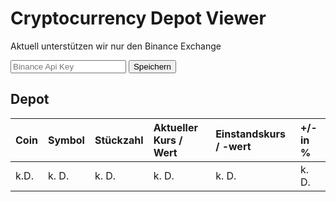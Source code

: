 # Cryptocurrency Depot Viewer

Aktuell unterstützen wir nur den Binance Exchange

<input id="saveBinanceApiKey" type="text" placeholder="Binance Api Key"/> <button id="Save">Speichern</button>

## Depot

| Coin | Symbol | Stückzahl | Aktueller Kurs / Wert | Einstandskurs / -wert | +/- in % |
|:-----|:-------|:----------|:----------------------|:----------------------|:---------|
| k.D. | k. D.  | k. D.     | k. D.                 | k. D.                 | k. D.    |

<style type="text/css">
  .page-header {
    background-image: none;
    background-color: orange;
  }
  h1, h2, h3, h4, h5 {
    color: inherit;
  }
</style>

<script>
  var key_field = document.getElementById('saveBinanceApiKey');
  key_field.value = localStorage.getItem("binanceApiKey");
  var save_button = document.getElementById('Save')
  save_button.onclick = saveData;

  function saveData(){
    var input = document.getElementById("saveBinanceApiKey");
    localStorage.setItem("binanceApiKey", input.value);
    var storedValue = localStorage.getItem("binanceApiKey");
    console.log("binanceApiKey: " + storedValue);
  }
  
</script>
